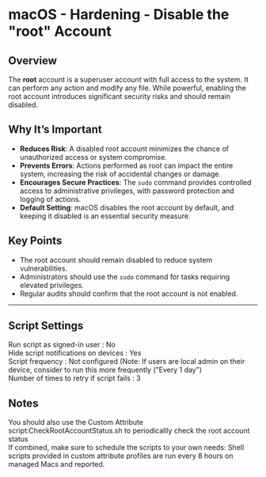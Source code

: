 # macOS - Hardening - Disable the "root" Account  

## Overview  
The **root** account is a superuser account with full access to the system. It can perform any action and modify any file. While powerful, enabling the root account introduces significant security risks and should remain disabled.  

## Why It’s Important  
- **Reduces Risk**: A disabled root account minimizes the chance of unauthorized access or system compromise.  
- **Prevents Errors**: Actions performed as root can impact the entire system, increasing the risk of accidental changes or damage.  
- **Encourages Secure Practices**: The `sudo` command provides controlled access to administrative privileges, with password protection and logging of actions.  
- **Default Setting**: macOS disables the root account by default, and keeping it disabled is an essential security measure.  

## Key Points  
- The root account should remain disabled to reduce system vulnerabilities.  
- Administrators should use the `sudo` command for tasks requiring elevated privileges.  
- Regular audits should confirm that the root account is not enabled.  
---------------------------------------------------------------------
## Script Settings
Run script as signed-in user : No  
Hide script notifications on devices : Yes  
Script frequency : Not configured (Note: If users are local admin on their device, consider to run this more frequently ("Every 1 day")  
Number of times to retry if script fails : 3  

## Notes
You should also use the Custom Attribute script:CheckRootAccountStatus.sh to periodicallly check the root account status  
If combined, make sure to schedule the scripts to your own needs: Shell scripts provided in custom attribute profiles are run every 8 hours on managed Macs and reported.
